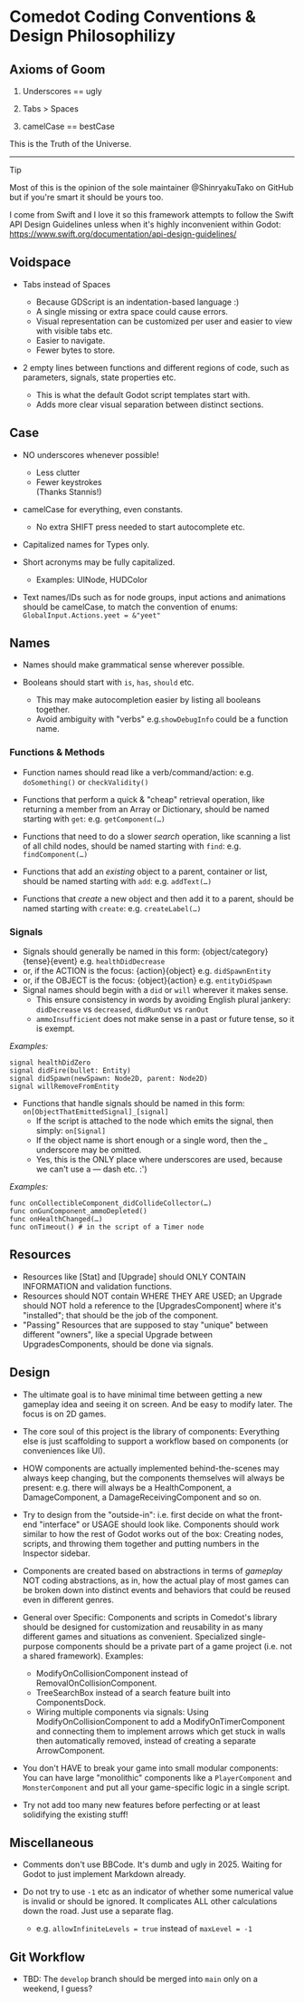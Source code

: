 # Comedot Coding Conventions & Design Philosophilizy

## Axioms of Goom

1. Underscores == ugly

2. Tabs > Spaces

3. camelCase == bestCase

This is the Truth of the Universe.

----


> [!TIP]
> Most of this is the opinion of the sole maintainer @ShinryakuTako on GitHub but if you're smart it should be yours too.

I come from Swift and I love it so this framework attempts to follow the Swift API Design Guidelines unless when it's highly inconvenient within Godot: https://www.swift.org/documentation/api-design-guidelines/


## Voidspace

* Tabs instead of Spaces
	- Because GDScript is an indentation-based language :)
	- A single missing or extra space could cause errors.
	- Visual representation can be customized per user and easier to view with visible tabs etc.
	- Easier to navigate.
	- Fewer bytes to store.

* 2 empty lines between functions and different regions of code, such as parameters, signals, state properties etc.
	- This is what the default Godot script templates start with.
	- Adds more clear visual separation between distinct sections.


## Case

* NO underscores whenever possible!
	- Less clutter
	- Fewer keystrokes  
	(Thanks Stannis!)

* camelCase for everything, even constants.
	- No extra SHIFT press needed to start autocomplete etc.

* Capitalized names for Types only.

* Short acronyms may be fully capitalized.
	- Examples: UINode, HUDColor

* Text names/IDs such as for node groups, input actions and animations should be camelCase, to match the convention of enums: `GlobalInput.Actions.yeet = &"yeet"`


## Names

* Names should make grammatical sense wherever possible.

* Booleans should start with `is`, `has`, `should` etc.
	- This may make autocompletion easier by listing all booleans together.
	- Avoid ambiguity with "verbs" e.g.`showDebugInfo` could be a function name.


### Functions & Methods

* Function names should read like a verb/command/action: e.g. `doSomething()` or `checkValidity()`

* Functions that perform a quick & "cheap" retrieval operation, like returning a member from an Array or Dictionary, should be named starting with `get`: e.g. `getComponent(…)`

* Functions that need to do a slower _search_ operation, like scanning a list of all child nodes, should be named starting with `find`: e.g. `findComponent(…)`

* Functions that add an _existing_ object to a parent, container or list, should be named starting with `add`: e.g. `addText(…)`

* Functions that _create_ a new object and then add it to a parent, should be named starting with `create`: e.g. `createLabel(…)`


### Signals

* Signals should generally be named in this form: {object/category}{tense}{event} e.g. `healthDidDecrease`
* or, if the ACTION is the focus: {action}{object} e.g. `didSpawnEntity`
* or, if the OBJECT is the focus: {object}{action} e.g. `entityDidSpawn`
* Signal names should begin with a `did` or `will` wherever it makes sense.
	- This ensure consistency in words by avoiding English plural jankery: `didDecrease` vs `decreased`, `didRunOut` vs `ranOut`
	- `ammoInsufficient` does not make sense in a past or future tense, so it is exempt.

_Examples:_
```
signal healthDidZero
signal didFire(bullet: Entity)
signal didSpawn(newSpawn: Node2D, parent: Node2D)
signal willRemoveFromEntity
```

* Functions that handle signals should be named in this form: `on[ObjectThatEmittedSignal]_[signal]`
	- If the script is attached to the node which emits the signal, then simply: `on[Signal]`
	- If the object name is short enough or a single word, then the _ underscore may be omitted.
	- Yes, this is the ONLY place where underscores are used, because we can't use a — dash etc. :')

_Examples:_
```
func onCollectibleComponent_didCollideCollector(…)
func onGunComponent_ammoDepleted()
func onHealthChanged(…)
func onTimeout() # in the script of a Timer node
```

## Resources

* Resources like [Stat] and [Upgrade] should ONLY CONTAIN INFORMATION and validation functions.
* Resources should NOT contain WHERE THEY ARE USED; an Upgrade should NOT hold a reference to the [UpgradesComponent] where it's "installed"; that should be the job of the component.
* "Passing" Resources that are supposed to stay "unique" between different "owners", like a special Upgrade between UpgradesComponents, should be done via signals.


## Design

* The ultimate goal is to have minimal time between getting a new gameplay idea and seeing it on screen. And be easy to modify later. The focus is on 2D games.

* The core soul of this project is the library of components: Everything else is just scaffolding to support a workflow based on components (or conveniences like UI).

* HOW components are actually implemented behind-the-scenes may always keep changing, but the components themselves will always be present: e.g. there will always be a HealthComponent, a DamageComponent, a DamageReceivingComponent and so on.

* Try to design from the "outside-in": i.e. first decide on what the front-end "interface" or USAGE should look like. Components should work similar to how the rest of Godot works out of the box: Creating nodes, scripts, and throwing them together and putting numbers in the Inspector sidebar.

* Components are created based on abstractions in terms of _gameplay_ NOT coding abstractions, as in, how the actual play of most games can be broken down into distinct events and behaviors that could be reused even in different genres.

* General over Specific: Components and scripts in Comedot's library should be designed for customization and reusability in as many different games and situations as convenient. Specialized single-purpose components should be a private part of a game project (i.e. not a shared framework). Examples:
	* ModifyOnCollisionComponent instead of RemovalOnCollisionComponent.
	* TreeSearchBox instead of a search feature built into ComponentsDock.
	* Wiring multiple components via signals: Using ModifyOnCollisionComponent to add a ModifyOnTimerComponent and connecting them to implement arrows which get stuck in walls then automatically removed, instead of creating a separate ArrowComponent.

* You don't HAVE to break your game into small modular components: You can have large "monolithic" components like a `PlayerComponent` and `MonsterComponent` and put all your game-specific logic in a single script.

* Try not add too many new features before perfecting or at least solidifying the existing stuff!


## Miscellaneous

* Comments don't use BBCode. It's dumb and ugly in 2025. Waiting for Godot to just implement Markdown already.

* Do not try to use `-1` etc as an indicator of whether some numerical value is invalid or should be ignored. It complicates ALL other calculations down the road. Just use a separate flag.
	- e.g. `allowInfiniteLevels = true` instead of `maxLevel = -1`


## Git Workflow

* TBD: The `develop` branch should be merged into `main` only on a weekend, I guess?

